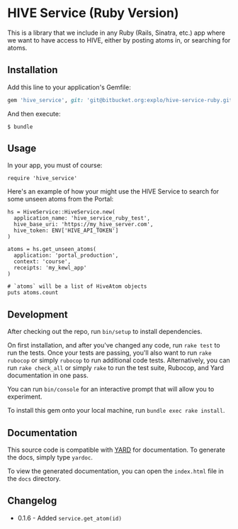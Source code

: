 # HIVE Service (Ruby Version)

This is a library that we include in any Ruby (Rails, Sinatra, etc.) app where we want to have access to HIVE, either by posting atoms in, or searching for atoms.

## Installation

Add this line to your application's Gemfile:

```ruby
gem 'hive_service', git: 'git@bitbucket.org:explo/hive-service-ruby.git'
```

And then execute:

    $ bundle

## Usage

In your app, you must of course:

    require 'hive_service'

Here's an example of how your might use the HIVE Service to search for some unseen atoms from the Portal:

    hs = HiveService::HiveService.new(
      application_name: 'hive_service_ruby_test',
      hive_base_uri: 'https://my_hive_server.com',
      hive_token: ENV['HIVE_API_TOKEN']
    )

    atoms = hs.get_unseen_atoms(
      application: 'portal_production',
      context: 'course',
      receipts: 'my_kewl_app'
    )

    # `atoms` will be a list of HiveAtom objects
    puts atoms.count

## Development

After checking out the repo, run `bin/setup` to install dependencies.

On first installation, and after you've changed any code, run `rake test` to run the tests. Once your tests are passing, you'll also want to run `rake rubocop` or simply `rubocop` to run additional code tests. Alternatively, you can run `rake check_all` or simply `rake` to run the test suite, Rubocop, and Yard documentation in one pass.

You can run `bin/console` for an interactive prompt that will allow you to experiment.

To install this gem onto your local machine, run `bundle exec rake install`.

## Documentation

This source code is compatible with [YARD](https://yardoc.org/) for documentation. To generate the docs, simply type `yardoc`.

To view the generated documentation, you can open the `index.html` file in the `docs` directory.

## Changelog
- 0.1.6 - Added `service.get_atom(id)`

